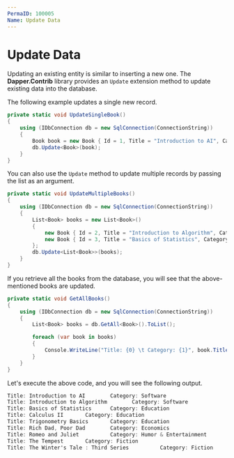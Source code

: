 ```yaml
---
PermaID: 100005
Name: Update Data
---
```


# Update Data

Updating an existing entity is similar to inserting a new one. The **Dapper.Contrib** library provides an `Update` extension method to update existing data into the database.

The following example updates a single new record.

```csharp
private static void UpdateSingleBook()
{
    using (IDbConnection db = new SqlConnection(ConnectionString))
    {
        Book book = new Book { Id = 1, Title = "Introduction to AI", Category = "Software", AuthorId = 1 };
        db.Update<Book>(book);
    }
}
```

You can also use the `Update` method to update multiple records by passing the list as an argument.

```csharp
private static void UpdateMultipleBooks()
{
    using (IDbConnection db = new SqlConnection(ConnectionString))
    {
        List<Book> books = new List<Book>()
        {
            new Book { Id = 2, Title = "Introduction to Algorithm", Category = "Software", AuthorId = 1 },
            new Book { Id = 3, Title = "Basics of Statistics", Category = "Education", AuthorId = 2 },
        };
        db.Update<List<Book>>(books);
    }
}
```

If you retrieve all the books from the database, you will see that the above-mentioned books are updated.

```csharp
private static void GetAllBooks()
{
    using (IDbConnection db = new SqlConnection(ConnectionString))
    {
        List<Book> books = db.GetAll<Book>().ToList();

        foreach (var book in books)
        {
            Console.WriteLine("Title: {0} \t Category: {1}", book.Title, book.Category);
        }
    }
}
```

Let's execute the above code, and you will see the following output.

```csharp
Title: Introduction to AI        Category: Software
Title: Introduction to Algorithm        Category: Software
Title: Basics of Statistics      Category: Education
Title: Calculus II       Category: Education
Title: Trigonometry Basics       Category: Education
Title: Rich Dad, Poor Dad        Category: Economics
Title: Romeo and Juliet          Category: Humor & Entertainment
Title: The Tempest       Category: Fiction
Title: The Winter's Tale : Third Series          Category: Fiction
```
